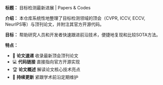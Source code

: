 **标题：** 目标检测最新进展 | Papers & Codes

**介绍：**
本仓库系统性地整理了目标检测领域的顶会（CVPR, ICCV, ECCV, NeurIPS等）与顶刊论文，并附注其官方开源代码。

**目标：** 帮助研究人员和开发者快速跟进前沿技术，便捷地复现和比较SOTA方法。

**特点：**
- 📂 **论文速递** 收录最新顶会顶刊论文
- 💻 **代码链接** 直接指向官方开源实现
- 🏆 **论文概述** 解读论文核心技术亮点
- 🔄 **持续更新** 紧跟学术前沿定期维护
